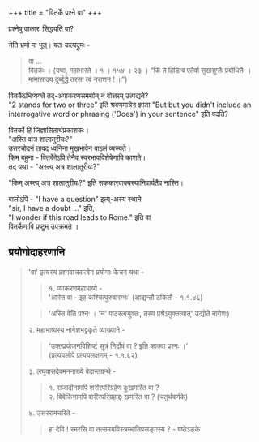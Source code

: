 +++
title = "वितर्के प्रश्ने वा"
+++

प्रश्नेषु वाकारः सिद्धयति वा?

नेति भ्रमो मा भूत्। यतः कल्पद्रुमः -

> वा …  
> वितर्कः । (यथा, महाभारते । १ । १५४ । २३ ।
“किं ते हिडिम्ब एतैर्वा सुखसुप्तैः प्रबोधितैः ।
मामासादय दुर्ब्बुद्धे तरसा त्वं नराशन ! ॥”)

वितर्केऽभिव्यक्ते तद्-अपाकरणसमर्थान् न वोत्तरम् उत्पद्यते?  
"2 stands for two or three" इति श्रवणमात्रेन ज्ञाता "But but you didn't include an interrogative word or phrasing ('Does') in your sentence" इति वदति?

वितर्को हि जिज्ञासितार्थप्रकाशकः।  
"अस्ति वात्र शालातुरीयः?"  
उत्तरचोदनं तावद् ध्वनिना मुखभावेन वाऽलं व्यज्यते।   
किम् बहुना - वितर्कोेऽपि तेनैव स्वरभावविशेषेणापि काशते।  
तद् यथा - "अस्त्य् अत्र शालातुरीयः?"

"किम् अस्त्य् अत्र शालातुरीयः?" इति सककारवाक्यस्यानिवार्यतैव नास्ति।

बालोऽपि - "I have a question" इत्य्-अस्य स्थाने  
"sir, I have a doubt …" इति,  
"I wonder if this road leads to Rome." इति वा  
वितर्केणापि प्रष्टुम् उपक्रमते  ।  


## प्रयोगोदाहरणानि
> 'वा' इत्यस्य प्रश्नवाचकत्वेन प्रयोगाः केचन यथा -
> 
> > १. व्याकरणमहाभाष्ये -  
> 'अस्ति वा - इह कश्चित्पुरुषारम्भः' (आद्यन्तौ टकितौ - १.१.४६)  
>
> > 'अस्ति वेति प्रश्नः । 'च' पाठस्त्वयुक्तः, तस्य प्रश्रेऽयुक्तत्वात्' उद्योते नागेशः)
>
> २. महाभाष्यस्य नागेशभट्टकृते व्याख्याने -  
>
> > 'उक्तप्रयोजनविशिष्टं सूत्रं निर्दोषं वा ? इति काक्वा प्रश्नः ।'  
> (प्रत्ययलोपे प्रत्ययलक्षणम् - १.१.६२)
>
> ३. लघुवासदेवमननाख्ये वेदान्तग्रन्थे -
> 
>> १. राजादीनामपि शरीरपरिग्रहेण दुःखमस्ति वा ?  
> २. विवेकिनामपि शरीरपरिग्रहाद्दः खमस्ति वा ? (चतुर्थवर्णके)
>
> ४. उत्तररामचरिते - 
> 
> > हा देवि ! स्मरसि वा तत्समयविस्त्रम्भातिप्रसङ्गस्य ? - षष्ठेऽङ्के
